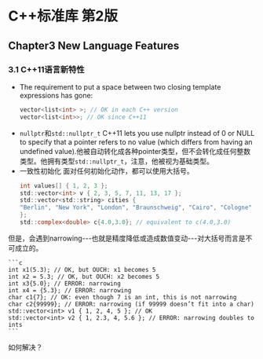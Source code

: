 # C++标准库 第2版

## Chapter3 New Language Features
### 3.1 C++11语言新特性
* The requirement to put a space between two closing template expressions has gone:
    ```c++
    vector<list<int> >; // OK in each C++ version
    vector<list<int>>; // OK since C++11
    ```
* `nullptr`和`std::nullptr_t`
C++11 lets you use nullptr instead of 0 or NULL to specify that a pointer refers to no value (which
differs from having an undefined value).他被自动转化成各种pointer类型，但不会转化成任何整数类型。他拥有类型`std::nullptr_t`，注意，他被视为基础类型。
* 一致性初始化
面对任何初始化动作，都可以使用大括号。
    ```c
    int values[] { 1, 2, 3 };
    std::vector<int> v { 2, 3, 5, 7, 11, 13, 17 };
    std::vector<std::string> cities {
    "Berlin", "New York", "London", "Braunschweig", "Cairo", "Cologne"
    };
    std::complex<double> c{4.0,3.0}; // equivalent to c(4.0,3.0)
    ```
但是，会遇到narrowing---也就是精度降低或造成数值变动---对大括号而言是不可成立的。

    ```c
    int x1(5.3); // OK, but OUCH: x1 becomes 5
    int x2 = 5.3; // OK, but OUCH: x2 becomes 5
    int x3{5.0}; // ERROR: narrowing
    int x4 = {5.3}; // ERROR: narrowing
    char c1{7}; // OK: even though 7 is an int, this is not narrowing
    char c2{99999}; // ERROR: narrowing (if 99999 doesn’t fit into a char)
    std::vector<int> v1 { 1, 2, 4, 5 }; // OK
    std::vector<int> v2 { 1, 2.3, 4, 5.6 }; // ERROR: narrowing doubles to ints
    ```
如何解决？
